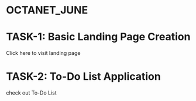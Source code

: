 # OCTANET_JUNE

# TASK-1: Basic Landing Page Creation

Click here to visit landing page 

# TASK-2: To-Do List Application

check out To-Do List
